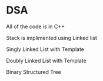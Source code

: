 # DSA
All of the code is in C++

Stack is implimented using Linked list

Singly Linked List with Template

Doubly Linked List with Template

Binary Structured Tree

